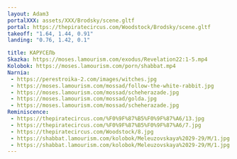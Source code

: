 ```yaml
---
layout: Adam3
portalXXX: assets/XXX/Brodsky/scene.gltf
portal: https://thepiratecircus.com/Woodstock/Brodsky/scene.gltf
takeoff: "1.64, 1.44, 0.91"
landing: "0.76, 1.42, 0.1"

title: КАРУСЕЛЬ
Skazka: https://moses.lamourism.com/exodus/Revelation22:1-5.mp4
Kolobok: https://moses.lamourism.com/porn/shabbat.mp4
Narnia:
 - https://perestroika-2.com/images/witches.jpg
 - https://moses.lamourism.com/mossad/follow-the-white-rabbit.jpg
 - https://moses.lamourism.com/mossad/scheherazade.jpg
 - https://moses.lamourism.com/mossad/golda.jpg
 - https://moses.lamourism.com/mossad/scheherazade.jpg
Reminiscence:
 - https://thepiratecircus.com/%F0%9F%87%B5%F0%9F%87%A6/13.jpg
 - https://thepiratecircus.com/%F0%9F%87%B5%F0%9F%87%A6/7.jpg
 - https://thepiratecircus.com/Woodstock/8.jpg
 - https://shabbat.lamourism.com/kolobok/Meleuzovskaya%2029-29/M/1.jpg
 - https://shabbat.lamourism.com/kolobok/Meleuzovskaya%2029-29/M/1.jpg
---
```

